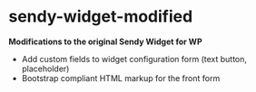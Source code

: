 # sendy-widget-modified

**Modifications to the original Sendy Widget for WP**

* Add custom fields to widget configuration form (text button, placeholder)
* Bootstrap compliant HTML markup for the front form
